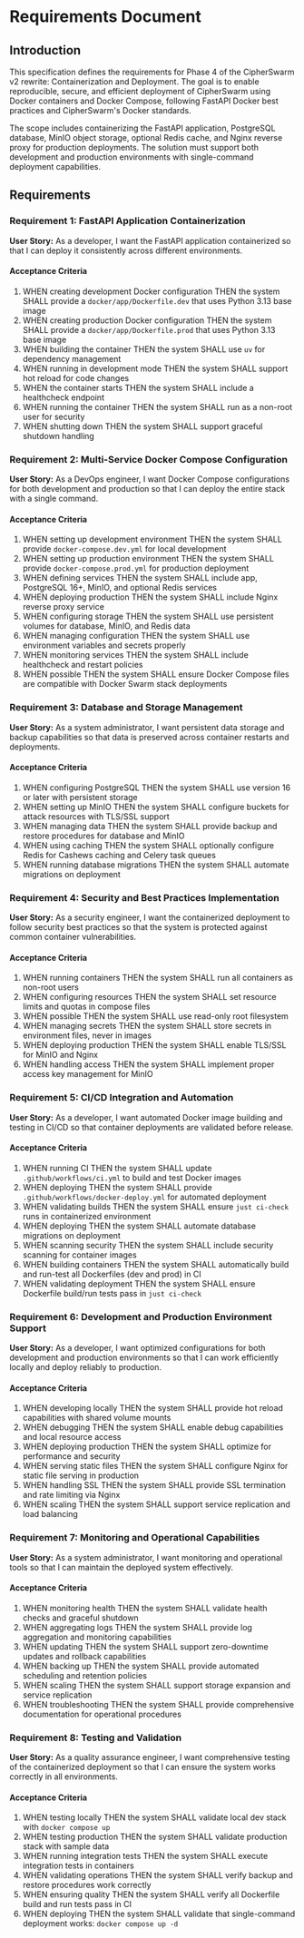 # Requirements Document

## Introduction

This specification defines the requirements for Phase 4 of the CipherSwarm v2 rewrite: Containerization and Deployment. The goal is to enable reproducible, secure, and efficient deployment of CipherSwarm using Docker containers and Docker Compose, following FastAPI Docker best practices and CipherSwarm's Docker standards.

The scope includes containerizing the FastAPI application, PostgreSQL database, MinIO object storage, optional Redis cache, and Nginx reverse proxy for production deployments. The solution must support both development and production environments with single-command deployment capabilities.

## Requirements

### Requirement 1: FastAPI Application Containerization

**User Story:** As a developer, I want the FastAPI application containerized so that I can deploy it consistently across different environments.

#### Acceptance Criteria

1. WHEN creating development Docker configuration THEN the system SHALL provide a `docker/app/Dockerfile.dev` that uses Python 3.13 base image
2. WHEN creating production Docker configuration THEN the system SHALL provide a `docker/app/Dockerfile.prod` that uses Python 3.13 base image
3. WHEN building the container THEN the system SHALL use `uv` for dependency management
4. WHEN running in development mode THEN the system SHALL support hot reload for code changes
5. WHEN the container starts THEN the system SHALL include a healthcheck endpoint
6. WHEN running the container THEN the system SHALL run as a non-root user for security
7. WHEN shutting down THEN the system SHALL support graceful shutdown handling

### Requirement 2: Multi-Service Docker Compose Configuration

**User Story:** As a DevOps engineer, I want Docker Compose configurations for both development and production so that I can deploy the entire stack with a single command.

#### Acceptance Criteria

1. WHEN setting up development environment THEN the system SHALL provide `docker-compose.dev.yml` for local development
2. WHEN setting up production environment THEN the system SHALL provide `docker-compose.prod.yml` for production deployment
3. WHEN defining services THEN the system SHALL include app, PostgreSQL 16+, MinIO, and optional Redis services
4. WHEN deploying production THEN the system SHALL include Nginx reverse proxy service
5. WHEN configuring storage THEN the system SHALL use persistent volumes for database, MinIO, and Redis data
6. WHEN managing configuration THEN the system SHALL use environment variables and secrets properly
7. WHEN monitoring services THEN the system SHALL include healthcheck and restart policies
8. WHEN possible THEN the system SHALL ensure Docker Compose files are compatible with Docker Swarm stack deployments

### Requirement 3: Database and Storage Management

**User Story:** As a system administrator, I want persistent data storage and backup capabilities so that data is preserved across container restarts and deployments.

#### Acceptance Criteria

1. WHEN configuring PostgreSQL THEN the system SHALL use version 16 or later with persistent storage
2. WHEN setting up MinIO THEN the system SHALL configure buckets for attack resources with TLS/SSL support
3. WHEN managing data THEN the system SHALL provide backup and restore procedures for database and MinIO
4. WHEN using caching THEN the system SHALL optionally configure Redis for Cashews caching and Celery task queues
5. WHEN running database migrations THEN the system SHALL automate migrations on deployment

### Requirement 4: Security and Best Practices Implementation

**User Story:** As a security engineer, I want the containerized deployment to follow security best practices so that the system is protected against common container vulnerabilities.

#### Acceptance Criteria

1. WHEN running containers THEN the system SHALL run all containers as non-root users
2. WHEN configuring resources THEN the system SHALL set resource limits and quotas in compose files
3. WHEN possible THEN the system SHALL use read-only root filesystem
4. WHEN managing secrets THEN the system SHALL store secrets in environment files, never in images
5. WHEN deploying production THEN the system SHALL enable TLS/SSL for MinIO and Nginx
6. WHEN handling access THEN the system SHALL implement proper access key management for MinIO

### Requirement 5: CI/CD Integration and Automation

**User Story:** As a developer, I want automated Docker image building and testing in CI/CD so that container deployments are validated before release.

#### Acceptance Criteria

1. WHEN running CI THEN the system SHALL update `.github/workflows/ci.yml` to build and test Docker images
2. WHEN deploying THEN the system SHALL provide `.github/workflows/docker-deploy.yml` for automated deployment
3. WHEN validating builds THEN the system SHALL ensure `just ci-check` runs in containerized environment
4. WHEN deploying THEN the system SHALL automate database migrations on deployment
5. WHEN scanning security THEN the system SHALL include security scanning for container images
6. WHEN building containers THEN the system SHALL automatically build and run-test all Dockerfiles (dev and prod) in CI
7. WHEN validating deployment THEN the system SHALL ensure Dockerfile build/run tests pass in `just ci-check`

### Requirement 6: Development and Production Environment Support

**User Story:** As a developer, I want optimized configurations for both development and production environments so that I can work efficiently locally and deploy reliably to production.

#### Acceptance Criteria

1. WHEN developing locally THEN the system SHALL provide hot reload capabilities with shared volume mounts
2. WHEN debugging THEN the system SHALL enable debug capabilities and local resource access
3. WHEN deploying production THEN the system SHALL optimize for performance and security
4. WHEN serving static files THEN the system SHALL configure Nginx for static file serving in production
5. WHEN handling SSL THEN the system SHALL provide SSL termination and rate limiting via Nginx
6. WHEN scaling THEN the system SHALL support service replication and load balancing

### Requirement 7: Monitoring and Operational Capabilities

**User Story:** As a system administrator, I want monitoring and operational tools so that I can maintain the deployed system effectively.

#### Acceptance Criteria

1. WHEN monitoring health THEN the system SHALL validate health checks and graceful shutdown
2. WHEN aggregating logs THEN the system SHALL provide log aggregation and monitoring capabilities
3. WHEN updating THEN the system SHALL support zero-downtime updates and rollback capabilities
4. WHEN backing up THEN the system SHALL provide automated scheduling and retention policies
5. WHEN scaling THEN the system SHALL support storage expansion and service replication
6. WHEN troubleshooting THEN the system SHALL provide comprehensive documentation for operational procedures

### Requirement 8: Testing and Validation

**User Story:** As a quality assurance engineer, I want comprehensive testing of the containerized deployment so that I can ensure the system works correctly in all environments.

#### Acceptance Criteria

1. WHEN testing locally THEN the system SHALL validate local dev stack with `docker compose up`
2. WHEN testing production THEN the system SHALL validate production stack with sample data
3. WHEN running integration tests THEN the system SHALL execute integration tests in containers
4. WHEN validating operations THEN the system SHALL verify backup and restore procedures work correctly
5. WHEN ensuring quality THEN the system SHALL verify all Dockerfile build and run tests pass in CI
6. WHEN deploying THEN the system SHALL validate that single-command deployment works: `docker compose up -d`